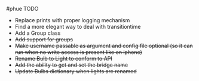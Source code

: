 #phue TODO

 * Replace prints with proper logging mechanism
 * Find a more elegant way to deal with transitiontime
 * Add a Group class
 * ~~Add support for groups~~
 * ~~Make username passable as argument and config file optional (so it can run when no write access is present like on iphone)~~
 * ~~Rename Bulb to Light to conform to API~~
 * ~~Add the ability to get and set the bridge name~~
 * ~~Update Bulbs dictionary when lights are renamed~~